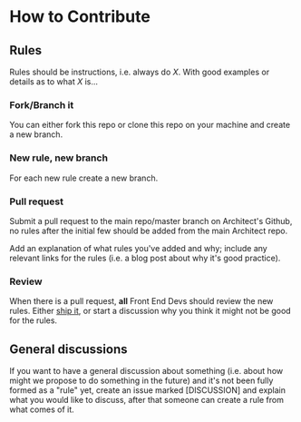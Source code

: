 How to Contribute
=================

## Rules

Rules should be instructions, i.e. always do _X_. With good examples or details as to what _X_ is...

### Fork/Branch it
You can either fork this repo or clone this repo on your machine and create a new branch.

### New rule, new branch
For each new rule create a new branch.

### Pull request
Submit a pull request to the main repo/master branch on Architect's Github, no rules after the initial few should be added from the main Architect repo.

Add an explanation of what rules you've added and why; include any relevant links for the rules (i.e. a blog post about why it's good practice).

### Review
When there is a pull request, **all** Front End Devs should review the new rules. Either [ship it](http://shipitsquirrel.github.io/), or start a discussion why you think it might not be good for the rules.

## General discussions

If you want to have a general discussion about something (i.e. about how might we propose to do something in the future) and it's not been fully formed as a "rule" yet, create an issue marked [DISCUSSION] and explain what you would like to discuss, after that someone can create a rule from what comes of it.
